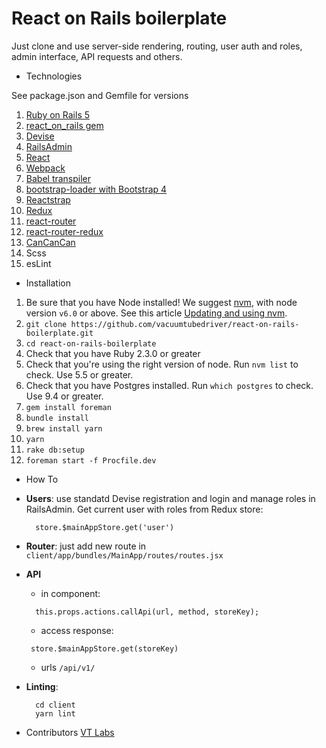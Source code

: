 # React on Rails boilerplate

Just clone and use server-side rendering, routing, user auth and roles, admin interface, API requests and others.

* Technologies

See package.json and Gemfile for versions

1. [Ruby on Rails 5](http://rubyonrails.org/)
1. [react_on_rails gem](https://github.com/shakacode/react_on_rails/)
1. [Devise](https://github.com/plataformatec/devise/)
1. [RailsAdmin](https://github.com/sferik/rails_admin)
1. [React](http://facebook.github.io/react/)
1. [Webpack](https://github.com/webpack/) 
1. [Babel transpiler](https://github.com/babel/babel)
1. [bootstrap-loader with Bootstrap 4](https://www.npmjs.com/package/bootstrap-loader/)
1. [Reactstrap](https://reactstrap.github.io/)
1. [Redux](https://github.com/reactjs/redux)
1. [react-router](https://github.com/reactjs/react-router)
1. [react-router-redux](https://github.com/reactjs/react-router-redux)
1. [CanCanCan](https://github.com/CanCanCommunity/cancancan/)
1. Scss
1. esLint

* Installation 

1. Be sure that you have Node installed! We suggest [nvm](https://github.com/creationix/nvm), with node version `v6.0` or above. See this article [Updating and using nvm](http://forum.shakacode.com/t/updating-and-using-nvm/293).
1. `git clone https://github.com/vacuumtubedriver/react-on-rails-boilerplate.git`
1. `cd react-on-rails-boilerplate`
1. Check that you have Ruby 2.3.0 or greater
1. Check that you're using the right version of node. Run `nvm list` to check. Use 5.5 or greater.
1. Check that you have Postgres installed. Run `which postgres` to check. Use 9.4 or greater.
1. `gem install foreman`
1. `bundle install`
1. `brew install yarn`
1. `yarn`
1. `rake db:setup`
1. `foreman start -f Procfile.dev`

* How To

+ **Users**: use standatd Devise registration and login and manage roles in RailsAdmin. Get current user with roles from Redux store:
  ```
    store.$mainAppStore.get('user')
  ```
  
+ **Router**: just add new route in `client/app/bundles/MainApp/routes/routes.jsx`  


+ **API** 
  + in component: 
  ```
    this.props.actions.callApi(url, method, storeKey);
  ```
  + access response:
  ```
   store.$mainAppStore.get(storeKey) 
  ```
  + urls `/api/v1/`
  
 + **Linting**: 
    ```
      cd client
      yarn lint
    ```
  
 * Contributors
  [VT Labs](https://vtlabs.org)
